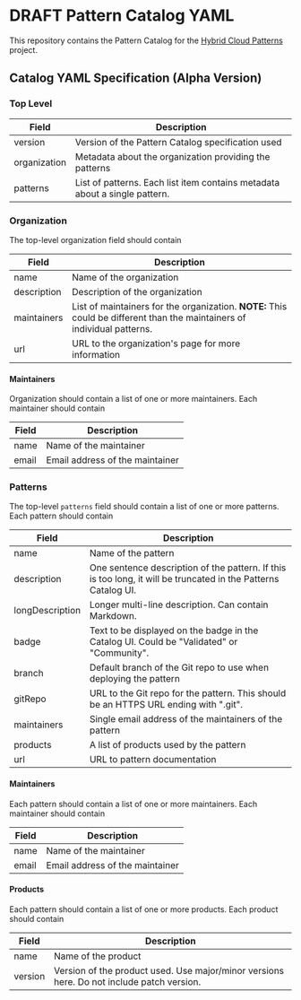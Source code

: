 # DRAFT Pattern Catalog YAML

This repository contains the Pattern Catalog for the [Hybrid Cloud Patterns](https://hybrid-cloud-patterns.io/) project.

## Catalog YAML Specification (Alpha Version)

### Top Level

| Field | Description |
| ----- | ----------- |
| version | Version of the Pattern Catalog specification used |
| organization | Metadata about the organization providing the patterns |
| patterns | List of patterns. Each list item contains metadata about a single pattern. |

### Organization

The top-level organization field should contain

| Field | Description |
| ----- | ----------- |
| name  | Name of the organization |
| description | Description of the organization |
| maintainers | List of maintainers for the organization. **NOTE:** This could be different than the maintainers of individual patterns.
| url | URL to the organization's page for more information |

#### Maintainers

Organization should contain a list of one or more maintainers. Each maintainer should contain

| Field | Description |
| ----- | ----------- |
| name  | Name of the maintainer |
| email | Email address of the maintainer |

### Patterns

The top-level `patterns` field should contain a list of one or more patterns. Each pattern should contain

| Field | Description |
| ----- | ----------- |
| name | Name of the pattern |
| description | One sentence description of the pattern. If this is too long, it will be truncated in the Patterns Catalog UI. |
| longDescription | Longer multi-line description. Can contain Markdown. |
| badge | Text to be displayed on the badge in the Catalog UI. Could be "Validated" or "Community". |
| branch | Default branch of the Git repo to use when deploying the pattern |
| gitRepo | URL to the Git repo for the pattern. This should be an HTTPS URL ending with ".git". |
| maintainers | Single email address of the maintainers of the pattern |
| products | A list of products used by the pattern |
| url | URL to pattern documentation |

#### Maintainers

Each pattern should contain a list of one or more maintainers. Each maintainer should contain

| Field | Description |
| ----- | ----------- |
| name  | Name of the maintainer |
| email | Email address of the maintainer |

#### Products

Each pattern should contain a list of one or more products. Each product should contain

| Field | Description |
| ----- | ----------- |
| name | Name of the product |
| version | Version of the product used. Use major/minor versions here. Do not include patch version. |
